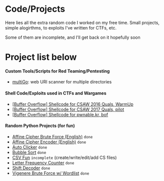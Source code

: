 # Code/Projects

Here lies all the extra random code I worked on my free time. Small projects, simple alogirthms, to exploits I've written for CTFs, etc. 

Some of them are incomplete, and I'll get back on it hopefully soon

# Project list below

#### Custom Tools/Scripts for Red Teaming/Pentesting
- [multiGo](https://github.com/BurntxNoodle/Code/tree/master/multiGo): web URI scanner for multiple directories

#### Shell Code/Exploits used in CTFs and Wargames
- [[Buffer Overflow] Shellcode for CSAW 2016 Quals, WarmUp](https://github.com/BurntxNoodle/Code/blob/master/2016%20CSAW%20WarmUp.py)
- [[Buffer Overflow] Shellcode for CSAW 2017 Quals, pilot](https://github.com/BurntxNoodle/Code/blob/master/2017%20CSAW%20Pilot.py)
- [[Buffer Overflow] Shellcode for pwnable.kr, bof](https://github.com/BurntxNoodle/Code/blob/master/pwnablekr%20bof.py)

#### Random Python Projects (for fun)
- [Affine Cipher Brute Force (English)](https://github.com/BurntxNoodle/Code/tree/master/Affine%20Brute%20Force) ```done```
- [Affine Cipher Encoder (English)](https://github.com/BurntxNoodle/Code/tree/master/Affine%20Encoder) ```done```
- [Auto Clicker](https://github.com/BurntxNoodle/Code/tree/master/Auto%20Clicker) ```done```
- [Bubble Sort](https://github.com/BurntxNoodle/Code/tree/master/Bubble%20Sort) ```done```
- [CSV Fun](https://github.com/BurntxNoodle/Code/tree/master/CSV%20Fun) ```incomplete``` (create/write/edit/add CS files)
- [Letter Frequency Counter](https://github.com/BurntxNoodle/Code/tree/master/Letter%20Frequency%20Counter) ```done```
- [Shift Decoder](https://github.com/BurntxNoodle/Code/tree/master/ROT-x%20Decoder) ```done```
- [Vigenere Brute Force w/ Wordlist](https://github.com/BurntxNoodle/Code/tree/master/Vigenere%20Decoder) ```done```
